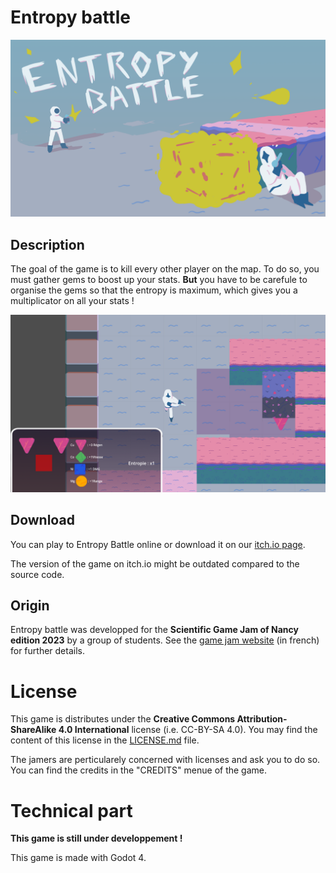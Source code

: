 # Entropy battle

![Main screen of entropy battle](/Assets/entropybattle.png)

## Description
The goal of the game is to kill every other player on the map. To do so, you must
gather gems to boost up your stats. **But** you have to be carefule to organise
the gems so that the entropy is maximum, which gives you a multiplicator on all
your stats !

![An illustration of the gameplay](/Example/gameplay.png)

## Download
You can play to Entropy Battle online or download it on our
[itch.io page](https://nathanboulangeot.itch.io/hight-entropy-battle).

The version of the game on itch.io might be outdated compared to the source code.

## Origin
Entropy battle was developped for the **Scientific Game Jam of Nancy edition 2023**
by a group of students. See the [game jam website](https://www.scientificgamejam.org/)
 (in french) for further details.

# License
This game is distributes under the **Creative Commons Attribution-ShareAlike 4.0
International** license (i.e. CC-BY-SA 4.0). You may find the content of this
license in the [LICENSE.md](/LICENSE.md) file.

The jamers are perticularely concerned with licenses and ask you to do so. You can
find the credits in the "CREDITS" menue of the game.

# Technical part

**This game is still under developpement !**

This game is made with Godot 4. 
